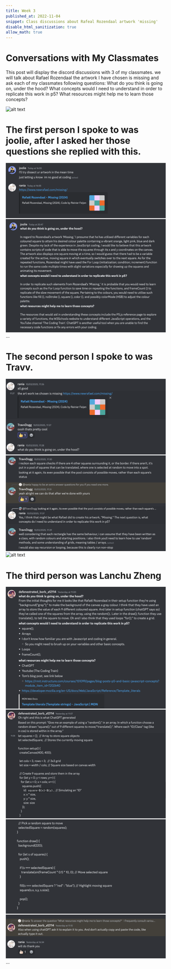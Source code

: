 ```yaml
---
title: Week 3
published_at: 2022-11-04
snippet: Class discussions about Rafeal Rozendaal artwork 'missing'
disable_html_sanitization: true
allow_math: true
---
```


# Conversations with My Classmates

This post will display the discord discussions with 3 of my classmates. we will talk about Rafael Rozendaal the artwork I have chosen is missing and ask each of my classmates following questions:
What do you think is going on, under the hood?
What concepts would I need to understand in order to replicate this work in p5?
What resources might help me to learn those concepts?

![alt text](intro-joolie.png)

# The first person I spoke to was joolie, after I asked her those questions she replied with this.

![alt text](convo.png)
![alt text](convo2.png)
...

# The second person I spoke to was Travv.

![alt text](<travv intro.png>)
![alt text](<travv convo 2.png>)
![alt text](Travv-convo-3.png)

# The third person was Lanchu Zheng

![alt text](<lanchu convo 1.png>)
![alt text](<lanchu convo 2.png>)
![alt text](<lanchu convo 3.png>)
![alt text](<lanchu convo 4.png>)
...
